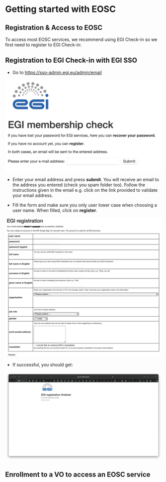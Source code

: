 # Getting started with EOSC

## Registration & Access to EOSC 

To access most EOSC services, we recommend using EGI Check-in so we first need to register to EGI Check-in:

## Registration to EGI Check-in with EGI SSO

- Go to https://sso-admin.egi.eu/admin/email

![admin EGI SSO](images/EGI-email.png)

- Enter your email address and press **submit**. You will receive an email to the address you entered (check you spam folder too).
  Follow the instructions given in the email e.g. click on the link provided to validate your email address.

- Fill the form and make sure you only user lower case when choosing a user name. When filled, click on **register**.

![fill EGI SSO form](images/EGI-SSO-form.png)

- If successful, you should get:

![successful EGI SSO registration](images/EGI-SSO-success.png)

## Enrollment to a VO to access an EOSC service


